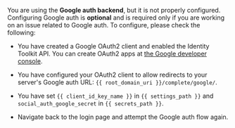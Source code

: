 You are using the **Google auth backend**, but it is not properly
configured. Configuring Google auth is **optional** and is required only if you are working on an issue related to Google auth. To configure, please check the following:

* You have created a Google OAuth2 client and enabled the Identity Toolkit API.
You can create OAuth2 apps at [the Google developer console](https://console.developers.google.com).

* You have configured your OAuth2 client to allow redirects to your
server's Google auth URL: `{{ root_domain_uri }}/complete/google/`.

* You have set `{{ client_id_key_name }}` in `{{ settings_path }}` and
`social_auth_google_secret` in `{{ secrets_path }}`.

* Navigate back to the login page and attempt the Google auth flow again.
